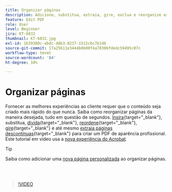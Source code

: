 ```yaml
---
title: Organizar páginas
description: Adicione, substitua, extraia, gire, exclua e reorganize as páginas em seu PDF
feature: Edit PDF
role: User
level: Beginner
jira: KT-6832
thumbnail: KT-6832.jpg
exl-id: 1b39380c-ebdc-48b3-8237-1512cbc7b146
source-git-commit: 17a25611e3444b0b00f4a78306fdedc59495c07c
workflow-type: tm+mt
source-wordcount: '84'
ht-degree: 10%

---
```


# Organizar páginas

Fornecer as melhores experiências ao cliente requer que o conteúdo seja criado mais rápido do que nunca. Saiba como reorganizar páginas da maneira desejada, tudo em questão de segundos. [Insira](https://www.adobe.com/br/acrobat/online/add-pages-to-pdf.html){target="_blank"}, substitua, [divida](https://www.adobe.com/br/acrobat/online/split-pdf.html){target="_blank"}, [reordene](https://www.adobe.com/br/acrobat/online/rearrange-pdf.html){target="_blank"}, [gire](https://www.adobe.com/br/acrobat/online/rotate-pdf.html){target="_blank"} e até mesmo [extraia páginas descontínuas](https://www.adobe.com/br/acrobat/online/extract-pdf-pages.html){target="_blank"} para criar um PDF de aparência profissional. Este tutorial em vídeo usa a [nova experiência do Acrobat](new-workspace.md).

>[!TIP]
>
>Saiba como adicionar uma [nova página personalizada](add-custom-page.md) ao organizar páginas.

<br> 

>[!VIDEO](https://video.tv.adobe.com/v/3409022?quality=12&learn=on&hidetitle=true)